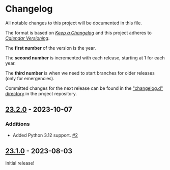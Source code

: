 # Changelog

All notable changes to this project will be documented in this file.

The format is based on [*Keep a
Changelog*](https://keepachangelog.com/en/1.0.0/) and this project
adheres to [*Calendar Versioning*](https://calver.org/).

The **first number** of the version is the year.

The **second number** is incremented with each release, starting at 1
for each year.

The **third number** is when we need to start branches for older
releases (only for emergencies).

Committed changes for the next release can be found in the ["changelog.d"
directory](https://github.com/kpfleming/jinjanator-plugin-format-xml/tree/main/changelog.d)
in the project repository.

<!--
Do *NOT* add changelog entries here!

This changelog is managed by towncrier and is compiled at release time.

See https://github.com/kpfleming/jinjanator-plugin-format-xml/blob/main/.github/CONTRIBUTING.md#changelog for details.
-->

<!-- towncrier release notes start -->

## [23.2.0](https://github.com/kpfleming/jinjanator-plugin-format-xml/tree/23.2.0) - 2023-10-07

### Additions

- Added Python 3.12 support.
  [#2](https://github.com/kpfleming/jinjanator-plugin-format-xml/issues/2)


## [23.1.0](https://github.com/kpfleming/jinjanator-plugin-format-xml/tree/23.1.0) - 2023-08-03

Initial release!
